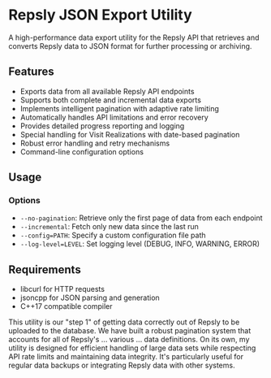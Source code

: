 # Repsly JSON Export Utility

A high-performance data export utility for the Repsly API that retrieves and converts Repsly data to JSON format for further processing or archiving.

## Features

- Exports data from all available Repsly API endpoints
- Supports both complete and incremental data exports
- Implements intelligent pagination with adaptive rate limiting
- Automatically handles API limitations and error recovery
- Provides detailed progress reporting and logging
- Special handling for Visit Realizations with date-based pagination
- Robust error handling and retry mechanisms
- Command-line configuration options

## Usage

### Options

- `--no-pagination`: Retrieve only the first page of data from each endpoint
- `--incremental`: Fetch only new data since the last run
- `--config=PATH`: Specify a custom configuration file path
- `--log-level=LEVEL`: Set logging level (DEBUG, INFO, WARNING, ERROR)

## Requirements

- libcurl for HTTP requests
- jsoncpp for JSON parsing and generation
- C++17 compatible compiler

This utility is our "step 1" of getting data correctly out of Repsly to be uploaded to the database. We have built a robust pagination system that accounts for all of Repsly's ... various ... data definitions. On its own, my utility is designed for efficient handling of large data sets while respecting API rate limits and maintaining data integrity. It's particularly useful for regular data backups or integrating Repsly data with other systems. 


